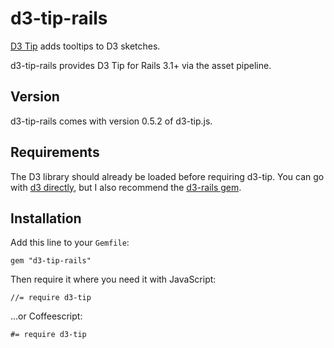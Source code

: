 # d3-tip-rails

[D3 Tip](https://github.com/Caged/d3-tip) adds tooltips to D3 sketches.

d3-tip-rails provides D3 Tip for Rails 3.1+ via the asset pipeline.

## Version

d3-tip-rails comes with version 0.5.2 of d3-tip.js.

## Requirements

The D3 library should already be loaded before requiring d3-tip. You can go with [d3 directly](https://github.com/mbostock/d3), but I also recommend the [d3-rails gem](https://github.com/iblue/d3-rails).

## Installation

Add this line to your `Gemfile`:

    gem "d3-tip-rails"

Then require it where you need it with JavaScript:

    //= require d3-tip

...or Coffeescript:

    #= require d3-tip
